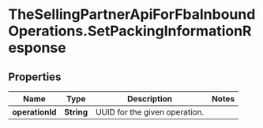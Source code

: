 # TheSellingPartnerApiForFbaInboundOperations.SetPackingInformationResponse

## Properties
Name | Type | Description | Notes
------------ | ------------- | ------------- | -------------
**operationId** | **String** | UUID for the given operation. | 


